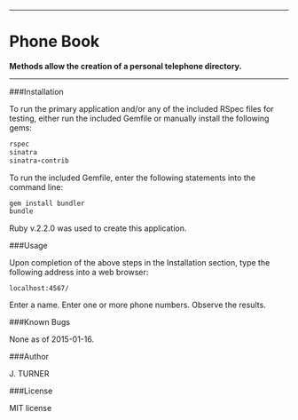 ***
Phone Book
======================

**Methods allow the creation of a personal telephone directory.**

***


###Installation

To run the primary application and/or any of the included RSpec files
for testing, either run the included Gemfile or manually install
the following gems:

```ruby
rspec
sinatra
sinatra-contrib
```

To run the included Gemfile, enter the following statements into
the command line:
```ruby
gem install bundler
bundle
```

Ruby v.2.2.0 was used to create this application.

###Usage

Upon completion of the above steps in the Installation section,
type the following address into a web browser:

```url
localhost:4567/
```

Enter a name. Enter one or more phone numbers. Observe the results.

###Known Bugs

None as of 2015-01-16.

###Author

J. TURNER

###License

MIT license
